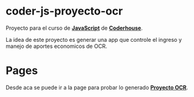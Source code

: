 # coder-js-proyecto-ocr

Proyecto para el curso de [**JavaScript**](https://www.coderhouse.com/collections/categoria-programacion-y-desarrollo/products/javascript) de [**Coderhouse**](https://www.coderhouse.com/).

La idea de este proyecto es generar una app que controle el ingreso y manejo de aportes economicos de OCR.

# Pages

Desde aca se puede ir a la page para probar lo generado [**Proyecto OCR**](https://roariel.github.io/coder-js-proyecto-ocr/).
